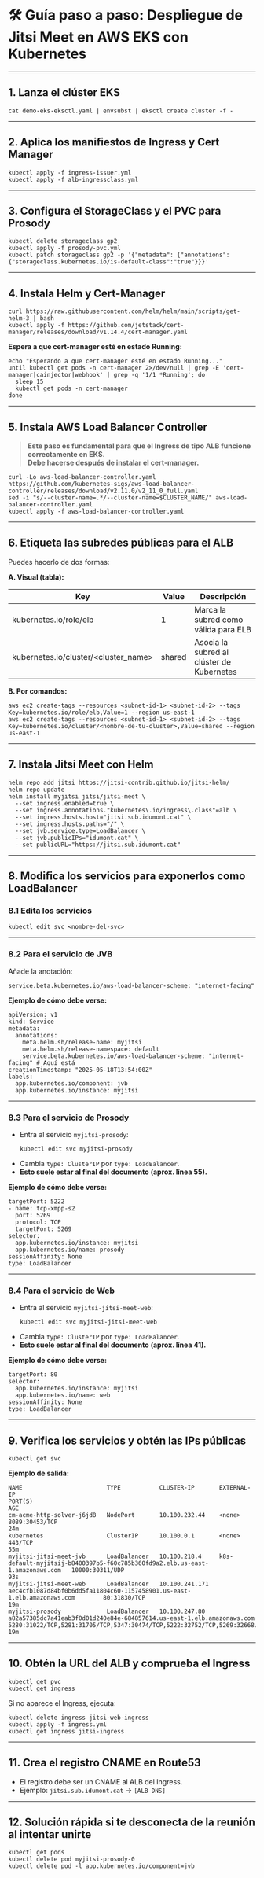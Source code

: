 # 🛠️ Guía paso a paso: Despliegue de Jitsi Meet en AWS EKS con Kubernetes

---

## 1. Lanza el clúster EKS

```
cat demo-eks-eksctl.yaml | envsubst | eksctl create cluster -f -
```

---

## 2. Aplica los manifiestos de Ingress y Cert Manager

```
kubectl apply -f ingress-issuer.yml 
kubectl apply -f alb-ingressclass.yml
```

---

## 3. Configura el StorageClass y el PVC para Prosody

```
kubectl delete storageclass gp2
kubectl apply -f prosody-pvc.yml
kubectl patch storageclass gp2 -p '{"metadata": {"annotations":{"storageclass.kubernetes.io/is-default-class":"true"}}}'
```

---

## 4. Instala Helm y Cert-Manager

```
curl https://raw.githubusercontent.com/helm/helm/main/scripts/get-helm-3 | bash
kubectl apply -f https://github.com/jetstack/cert-manager/releases/download/v1.14.4/cert-manager.yaml
```

**Espera a que cert-manager esté en estado Running:**

```
echo "Esperando a que cert-manager esté en estado Running..."
until kubectl get pods -n cert-manager 2>/dev/null | grep -E 'cert-manager|cainjector|webhook' | grep -q '1/1 *Running'; do
  sleep 15
  kubectl get pods -n cert-manager
done
```

---

## 5. Instala AWS Load Balancer Controller

> **Este paso es fundamental para que el Ingress de tipo ALB funcione correctamente en EKS.  
> Debe hacerse después de instalar el cert-manager.**

```
curl -Lo aws-load-balancer-controller.yaml https://github.com/kubernetes-sigs/aws-load-balancer-controller/releases/download/v2.11.0/v2_11_0_full.yaml
sed -i "s/--cluster-name=.*/--cluster-name=$CLUSTER_NAME/" aws-load-balancer-controller.yaml
kubectl apply -f aws-load-balancer-controller.yaml
```

---

## 6. Etiqueta las subredes públicas para el ALB

Puedes hacerlo de dos formas:

**A. Visual (tabla):**

| Key                                 | Value  | Descripción                                   |
|--------------------------------------|--------|-----------------------------------------------|
| kubernetes.io/role/elb               | 1      | Marca la subred como válida para ELB          |
| kubernetes.io/cluster/<cluster_name> | shared | Asocia la subred al clúster de Kubernetes     |

**B. Por comandos:**

```
aws ec2 create-tags --resources <subnet-id-1> <subnet-id-2> --tags Key=kubernetes.io/role/elb,Value=1 --region us-east-1
aws ec2 create-tags --resources <subnet-id-1> <subnet-id-2> --tags Key=kubernetes.io/cluster/<nombre-de-tu-cluster>,Value=shared --region us-east-1
```

---

## 7. Instala Jitsi Meet con Helm

```
helm repo add jitsi https://jitsi-contrib.github.io/jitsi-helm/
helm repo update
helm install myjitsi jitsi/jitsi-meet \
  --set ingress.enabled=true \
  --set ingress.annotations."kubernetes\.io/ingress\.class"=alb \
  --set ingress.hosts.host="jitsi.sub.idumont.cat" \
  --set ingress.hosts.paths="/" \
  --set jvb.service.type=LoadBalancer \
  --set jvb.publicIPs="idumont.cat" \
  --set publicURL="https://jitsi.sub.idumont.cat"
```

---

## 8. Modifica los servicios para exponerlos como LoadBalancer

### 8.1 Edita los servicios

```
kubectl edit svc <nombre-del-svc>
```

---

### 8.2 Para el servicio de JVB

Añade la anotación:

```
service.beta.kubernetes.io/aws-load-balancer-scheme: "internet-facing"
```

**Ejemplo de cómo debe verse:**

```
apiVersion: v1
kind: Service
metadata:
  annotations:
    meta.helm.sh/release-name: myjitsi
    meta.helm.sh/release-namespace: default
    service.beta.kubernetes.io/aws-load-balancer-scheme: "internet-facing" # Aquí está
creationTimestamp: "2025-05-18T13:54:00Z"
labels:
  app.kubernetes.io/component: jvb
  app.kubernetes.io/instance: myjitsi
```

---

### 8.3 Para el servicio de Prosody

- Entra al servicio `myjitsi-prosody`:
  ```
  kubectl edit svc myjitsi-prosody
  ```
- Cambia `type: ClusterIP` por `type: LoadBalancer`.
- **Esto suele estar al final del documento (aprox. línea 55).**

**Ejemplo de cómo debe verse:**

```
targetPort: 5222
- name: tcp-xmpp-s2
  port: 5269
  protocol: TCP
  targetPort: 5269
selector:
  app.kubernetes.io/instance: myjitsi
  app.kubernetes.io/name: prosody
sessionAffinity: None
type: LoadBalancer
```

---

### 8.4 Para el servicio de Web

- Entra al servicio `myjitsi-jitsi-meet-web`:
  ```
  kubectl edit svc myjitsi-jitsi-meet-web
  ```
- Cambia `type: ClusterIP` por `type: LoadBalancer`.
- **Esto suele estar al final del documento (aprox. línea 41).**

**Ejemplo de cómo debe verse:**

```
targetPort: 80
selector:
  app.kubernetes.io/instance: myjitsi
  app.kubernetes.io/name: web
sessionAffinity: None
type: LoadBalancer
```

---

## 9. Verifica los servicios y obtén las IPs públicas

```
kubectl get svc
```

**Ejemplo de salida:**

```
NAME                        TYPE           CLUSTER-IP       EXTERNAL-IP                                                                    PORT(S)                                                                      AGE
cm-acme-http-solver-j6jd8   NodePort       10.100.232.44    <none>                                                                         8089:30453/TCP                                                               24m
kubernetes                  ClusterIP      10.100.0.1       <none>                                                                         443/TCP                                                                      55m
myjitsi-jitsi-meet-jvb      LoadBalancer   10.100.218.4     k8s-default-myjitsij-b8400397b5-f60c785b360fd9a2.elb.us-east-1.amazonaws.com   10000:30311/UDP                                                              93s
myjitsi-jitsi-meet-web      LoadBalancer   10.100.241.171   aec4cfb1087d84bf0b6dd5fa11804c60-1157458901.us-east-1.elb.amazonaws.com        80:31830/TCP                                                                 19m
myjitsi-prosody             LoadBalancer   10.100.247.80    a82a57385dc7a41eab3f0d01d240e84e-684857614.us-east-1.elb.amazonaws.com         5280:31022/TCP,5281:31705/TCP,5347:30474/TCP,5222:32752/TCP,5269:32668/TCP   19m
```

---

## 10. Obtén la URL del ALB y comprueba el Ingress

```
kubectl get pvc
kubectl get ingress
```

Si no aparece el Ingress, ejecuta:

```
kubectl delete ingress jitsi-web-ingress
kubectl apply -f ingress.yml
kubectl get ingress jitsi-ingress
```

---

## 11. Crea el registro CNAME en Route53

- El registro debe ser un CNAME al ALB del Ingress.
- Ejemplo: `jitsi.sub.idumont.cat` → `[ALB DNS]`

---

## 12. Solución rápida si te desconecta de la reunión al intentar unirte

```
kubectl get pods
kubectl delete pod myjitsi-prosody-0
kubectl delete pod -l app.kubernetes.io/component=jvb
```
